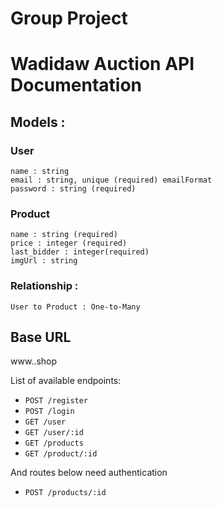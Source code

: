 # Group Project

# Wadidaw Auction API Documentation


## Models :
### User
```
name : string
email : string, unique (required) emailFormat
password : string (required)
```
### Product
```
name : string (required)
price : integer (required)
last_bidder : integer(required)
imgUrl : string
```
### Relationship :
```
User to Product : One-to-Many
```

## Base URL
www..shop


List of available endpoints:

- `POST /register`
- `POST /login` 
- `GET /user`
- `GET /user/:id`
- `GET /products`
- `GET /product/:id`

And routes below need authentication
- `POST /products/:id`
